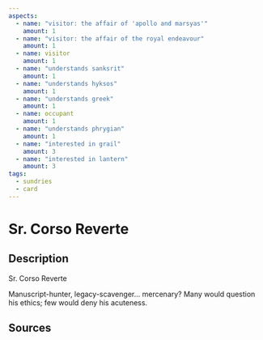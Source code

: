 ```yaml
---
aspects: 
  - name: "visitor: the affair of 'apollo and marsyas'"
    amount: 1
  - name: "visitor: the affair of the royal endeavour"
    amount: 1
  - name: visitor
    amount: 1
  - name: "understands sanksrit"
    amount: 1
  - name: "understands hyksos"
    amount: 1
  - name: "understands greek"
    amount: 1
  - name: occupant
    amount: 1
  - name: "understands phrygian"
    amount: 1
  - name: "interested in grail"
    amount: 3
  - name: "interested in lantern"
    amount: 3
tags:
  - sundries
  - card
---
```

# Sr. Corso Reverte
## Description
Sr. Corso Reverte

Manuscript-hunter, legacy-scavenger... mercenary? Many would question his ethics; few would deny his acuteness.
## Sources

